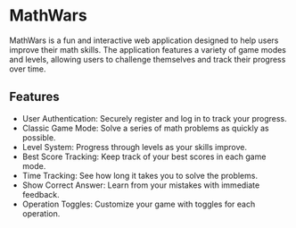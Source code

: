 # MathWars

MathWars is a fun and interactive web application designed to help users improve their math skills. The application features a variety of game modes and levels, allowing users to challenge themselves and track their progress over time.

## Features

- User Authentication: Securely register and log in to track your progress.
- Classic Game Mode: Solve a series of math problems as quickly as possible.
- Level System: Progress through levels as your skills improve.
- Best Score Tracking: Keep track of your best scores in each game mode.
- Time Tracking: See how long it takes you to solve the problems.
- Show Correct Answer: Learn from your mistakes with immediate feedback.
- Operation Toggles: Customize your game with toggles for each operation.
